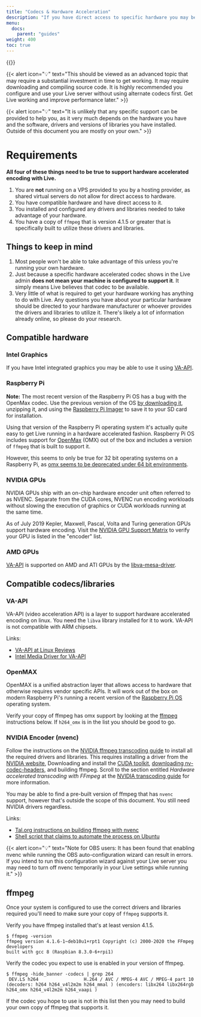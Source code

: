 ```yaml
---
title: "Codecs & Hardware Acceleration"
description: "If you have direct access to specific hardware you may be able to increase the performance of your server by using a compatible codec."
menu:
  docs:
    parent: "guides"
weight: 400
toc: true
---
```


{{<versionsupport feature="Hardware accelerated encoding" version="0.0.7">}}

{{< alert icon="💡" text="This should be viewed as an advanced topic that may require a substantial investment in time to get working. It may require downloading and compiling source code. It is highly recommended you configure and use your Live server without using alternate codecs first. Get Live working and improve performance later." >}}

{{< alert icon="💡" text="It is unlikely that any specific support can be provided to help you, as it very much depends on the hardware you have and the software, drivers and versions of libraries you have installed. Outside of this document you are mostly on your own." >}}

# Requirements

**All four of these things need to be true to support hardware accelerated encoding with Live.**

1. You are **not** running on a VPS provided to you by a hosting provider, as shared virtual servers do not allow for direct access to hardware.
1. You have compatible hardware and have direct access to it.
1. You installed and configured any drivers and libraries needed to take advantage of your hardware.
1. You have a copy of `ffmpeg` that is version 4.1.5 or greater that is specifically built to utilize these drivers and libraries.

## Things to keep in mind

1. Most people won't be able to take advantage of this unless you're running your own hardware.
1. Just because a specific hardware accelerated codec shows in the Live admin **does not mean your machine is configured to support it**. It simply means Live believes that codec to be available.
1. Very little of what is required to get your hardware working has anything to do with Live. Any questions you have about your particular hardware should be directed to your hardware manufacturer or whoever provides the drivers and libraries to utilize it. There's likely a lot of information already online, so please do your research.

## Compatible hardware

### Intel Graphics

If you have Intel integrated graphics you may be able to use it using [VA-API](#va-api).

### Raspberry Pi

**Note:** The most recent version of the Raspberry Pi OS has a bug with the OpenMax codec. Use the previous version of the OS [by downloading it](https://downloads.raspberrypi.org/raspios_full_armhf/images/raspios_full_armhf-2021-05-28/2021-05-07-raspios-buster-armhf-full.zip), unzipping it, and using the [Raspberry Pi Imager](https://www.raspberrypi.com/software/) to save it to your SD card for installation.

Using that version of the Raspberry Pi operating system it's actually quite easy to get Live running in a hardware accelerated fashion. Raspberry Pi OS includes support for [OpenMax](#openmax) (OMX) out of the box and includes a version of `ffmpeg` that is built to support it.

However, this seems to only be true for 32 bit operating systems on a Raspberry Pi, as [omx seems to be deprecated under 64 bit environments](https://github.com/raspberrypi/firmware/issues/1366#issuecomment-612902082).

### NVIDIA GPUs

NVIDIA GPUs ship with an on-chip hardware encoder unit often referred to as NVENC. Separate from the CUDA cores, NVENC run encoding workloads without slowing the execution of graphics or CUDA workloads running at the same time.

As of July 2019 Kepler, Maxwell, Pascal, Volta and Turing generation GPUs support hardware encoding. Visit the [NVIDIA GPU Support Matrix](https://developer.nvidia.com/video-encode-and-decode-gpu-support-matrix-new#Encoder) to verify your GPU is listed in the "encoder" list.

### AMD GPUs

[VA-API](#va-api) is supported on AMD and ATI GPUs by the [libva-mesa-driver](https://is.gd/ZvSdpo).

## Compatible codecs/libraries

<!-- ### Intel QuickSync

"Intel Quick Sync Video" is the marketing name for the hardware video decoding and encoding features on Intel processors with integrated graphics. Processors with an Intel iGPU can be used to do hardware video encoding as long as you have `libva` installed and the processors iGPU supports the video codec and resolution you want to use.

Follow the instructions on Intel's site on [how to get QuickSync setup on Linux](https://www.intel.com/content/www/us/en/architecture-and-technology/quick-sync-video/quick-sync-video-installation.html).

Links:

- [Setting up QuickSync on Ubuntu](https://wiki.ubuntu.com/IntelQuickSyncVideo)
- [Intel Graphics at Linux Reviews](https://linuxreviews.org/Intel_graphics) -->

### VA-API

VA-API (video acceleration API) is a layer to support hardware accelerated encoding on linux. You need the `libva` library installed for it to work. VA-API is not compatible with ARM chipsets.

Links:

- [VA-API at Linux Reviews](https://linuxreviews.org/VAAPI)
- [Intel Media Driver for VA-API](https://github.com/intel/media-driver/)

### OpenMAX

OpenMAX is a unified abstraction layer that allows access to hardware that otherwise requires vendor specific APIs. It will work out of the box on modern Raspberry Pi's running a recent version of the [Raspberry Pi OS](https://www.raspberrypi.org/documentation/installation/noobs.md) operating system.

Verify your copy of ffmpeg has omx support by looking at the [ffmpeg](#ffmpeg) instructions below. If `h264_omx` is in the list you should be good to go.

### NVIDIA Encoder (nvenc)

Follow the instructions on the [NVIDIA ffmpeg transcoding guide](https://developer.nvidia.com/blog/nvidia-ffmpeg-transcoding-guide/) to install all the required drivers and libraries. This requires installing a driver from the [NVIDIA website](https://www.nvidia.com/drivers), Downloading and install the [CUDA toolkit](https://developer.nvidia.com/cuda-toolkit), [downloading nv-codec-headers](https://github.com/FFmpeg/nv-codec-headers), and building ffmpeg. Scroll to the section entitled _Hardware accelerated transcoding with FFmpeg_ at the [NVIDIA transcoding guide](https://developer.nvidia.com/blog/nvidia-ffmpeg-transcoding-guide/) for more information.

You may be able to find a pre-built version of ffmpeg that has `nvenc` support, however that's outside the scope of this document. You still need NVIDIA drivers regardless.

Links:

- [Tal.org instructions on building ffmpeg with nvenc](https://www.tal.org/tutorials/ffmpeg_nvidia_encode)
- [Shell script that claims to automate the process on Ubuntu](https://gist.github.com/ransagy/3f6f1a9e5ede6212425f3b36b136216e)

{{< alert icon="💡" text="Note for OBS users: It has been found that enabling nvenc while running the OBS auto-configuration wizard can result in errors. If you intend to run this configuration wizard against your Live server you may need to turn off nvenc temporarily in your Live settings while running it." >}}

## ffmpeg

Once your system is configured to use the correct drivers and libraries required you'll need to make sure your copy of `ffmpeg` supports it.

Verify you have ffmpeg installed that's at least version 4.1.5.

```
$ ffmpeg -version
ffmpeg version 4.1.6-1~deb10u1+rpt1 Copyright (c) 2000-2020 the FFmpeg developers
built with gcc 8 (Raspbian 8.3.0-6+rpi1)
```

Verify the codec you expect to use is enabled in your version of ffmpeg.

```
$ ffmpeg -hide_banner -codecs | grep 264
 DEV.LS h264                 H.264 / AVC / MPEG-4 AVC / MPEG-4 part 10 (decoders: h264 h264_v4l2m2m h264_mmal ) (encoders: libx264 libx264rgb h264_omx h264_v4l2m2m h264_vaapi )
```

If the codec you hope to use is not in this list then you may need to build your own copy of ffmpeg that supports it.

